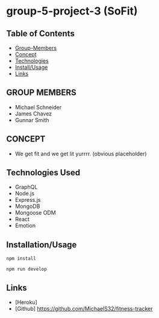 # group-5-project-3 (SoFit)
## Table of Contents
- [Group-Members](#group-members)
- [Concept](#concept)
- [Technologies](#technologies-used)
- [Install/Usage](#installationusage)
- [Links](#links)

## GROUP MEMBERS

- Michael Schneider
- James Chavez
- Gunnar Smith

## CONCEPT

- We get fit and we get lit yurrrr. (obvious placeholder)


## Technologies Used
- GraphQL
- Node.js
- Express.js
- MongoDB
- Mongoose ODM
- React
- Emotion

## Installation/Usage

```
npm install
```

```
npm run develop
```

## Links

- [Heroku] 
- [Github] https://github.com/MichaelS32/fitness-tracker
